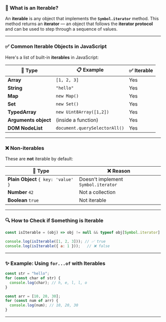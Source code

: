 ### 🔁 **What is an Iterable?**

An **iterable** is any object that implements the **`Symbol.iterator`** method. This method returns an **iterator** — an object that follows the **iterator protocol** and can be used to step through a sequence of values.

---

### ✅ **Common Iterable Objects in JavaScript**

Here's a list of built-in **iterables** in JavaScript:

| 🔢 Type              | 📋 Example                    | ✅ Iterable |
| -------------------- | ----------------------------- | ---------- |
| **Array**            | `[1, 2, 3]`                   | Yes        |
| **String**           | `"hello"`                     | Yes        |
| **Map**              | `new Map()`                   | Yes        |
| **Set**              | `new Set()`                   | Yes        |
| **TypedArray**       | `new Uint8Array([1,2])`       | Yes        |
| **Arguments object** | (inside a function)           | Yes        |
| **DOM NodeList**     | `document.querySelectorAll()` | Yes        |

---

### ❌ **Non-iterables**

These are **not** iterable by default:

| 🛑 Type                             | ❌ Reason                            |
| ----------------------------------- | ----------------------------------- |
| **Plain Object** `{ key: 'value' }` | Doesn't implement `Symbol.iterator` |
| **Number** `42`                     | Not a collection                    |
| **Boolean** `true`                  | Not iterable                        |

---

### 🔍 **How to Check if Something is Iterable**

```javascript
const isIterable = (obj) => obj != null && typeof obj[Symbol.iterator] === 'function';

console.log(isIterable([1, 2, 3])); // ✅ true
console.log(isIterable({ a: 1 }));   // ❌ false
```

---

### ✨ Example: Using `for...of` with Iterables

```javascript
const str = "hello";
for (const char of str) {
  console.log(char); // h, e, l, l, o
}

const arr = [10, 20, 30];
for (const num of arr) {
  console.log(num); // 10, 20, 30
}
```

---

